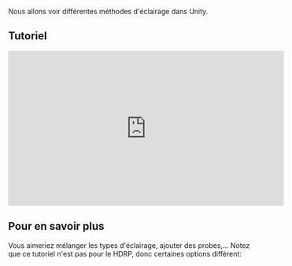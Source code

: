 Nous allons voir différentes méthodes d'éclairage dans Unity.   
      

## Tutoriel
<iframe width="560" height="315" src="https://www.youtube.com/embed/1M-KwZFmXNg?si=szr4KmHYvx5c6rzB" title="YouTube video player" frameborder="0" allow="accelerometer; autoplay; clipboard-write; encrypted-media; gyroscope; picture-in-picture; web-share" referrerpolicy="strict-origin-when-cross-origin" allowfullscreen></iframe>

       
## Pour en savoir plus
Vous aimeriez mélanger les types d'éclairage, ajouter des probes,... Notez que ce tutoriel n'est pas pour le HDRP, donc certaines options diffèrent: 

<knowmore href="https://learn.unity.com/tutorial/3-3-lighting?uv=2021.3&courseId=60e867f9edbc2a001f1059c7&projectId=60f5ff85edbc2a64b431d02f#">

</knowmore>

    
